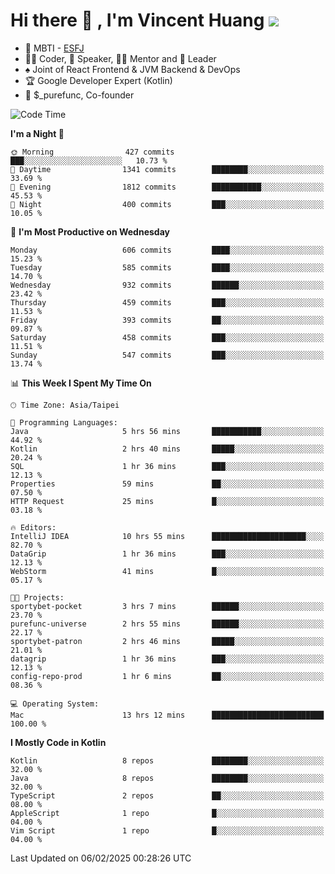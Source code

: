 # Hi there 👋 , I'm Vincent Huang ![](https://komarev.com/ghpvc/?username=Jian-Min-Huang)
- 👀 MBTI - [ESFJ](https://www.16personalities.com/esfj-personality)
- 👨‍💻 Coder, 🎤 Speaker, 👨‍🏫 Mentor and 🚀 Leader
- ♠️ Joint of React Frontend & JVM Backend & DevOps
- 🏆 Google Developer Expert (Kotlin)
- 💼 $_purefunc, Co-founder

<!--START_SECTION:waka-->
![Code Time](http://img.shields.io/badge/Code%20Time-4%2C898%20hrs%2058%20mins-blue)

**I'm a Night 🦉** 

```text
🌞 Morning                427 commits         ███░░░░░░░░░░░░░░░░░░░░░░   10.73 % 
🌆 Daytime                1341 commits        ████████░░░░░░░░░░░░░░░░░   33.69 % 
🌃 Evening                1812 commits        ███████████░░░░░░░░░░░░░░   45.53 % 
🌙 Night                  400 commits         ███░░░░░░░░░░░░░░░░░░░░░░   10.05 % 
```
📅 **I'm Most Productive on Wednesday** 

```text
Monday                   606 commits         ████░░░░░░░░░░░░░░░░░░░░░   15.23 % 
Tuesday                  585 commits         ████░░░░░░░░░░░░░░░░░░░░░   14.70 % 
Wednesday                932 commits         ██████░░░░░░░░░░░░░░░░░░░   23.42 % 
Thursday                 459 commits         ███░░░░░░░░░░░░░░░░░░░░░░   11.53 % 
Friday                   393 commits         ██░░░░░░░░░░░░░░░░░░░░░░░   09.87 % 
Saturday                 458 commits         ███░░░░░░░░░░░░░░░░░░░░░░   11.51 % 
Sunday                   547 commits         ███░░░░░░░░░░░░░░░░░░░░░░   13.74 % 
```


📊 **This Week I Spent My Time On** 

```text
🕑︎ Time Zone: Asia/Taipei

💬 Programming Languages: 
Java                     5 hrs 56 mins       ███████████░░░░░░░░░░░░░░   44.92 % 
Kotlin                   2 hrs 40 mins       █████░░░░░░░░░░░░░░░░░░░░   20.24 % 
SQL                      1 hr 36 mins        ███░░░░░░░░░░░░░░░░░░░░░░   12.13 % 
Properties               59 mins             ██░░░░░░░░░░░░░░░░░░░░░░░   07.50 % 
HTTP Request             25 mins             █░░░░░░░░░░░░░░░░░░░░░░░░   03.18 % 

🔥 Editors: 
IntelliJ IDEA            10 hrs 55 mins      █████████████████████░░░░   82.70 % 
DataGrip                 1 hr 36 mins        ███░░░░░░░░░░░░░░░░░░░░░░   12.13 % 
WebStorm                 41 mins             █░░░░░░░░░░░░░░░░░░░░░░░░   05.17 % 

🐱‍💻 Projects: 
sportybet-pocket         3 hrs 7 mins        ██████░░░░░░░░░░░░░░░░░░░   23.70 % 
purefunc-universe        2 hrs 55 mins       ██████░░░░░░░░░░░░░░░░░░░   22.17 % 
sportybet-patron         2 hrs 46 mins       █████░░░░░░░░░░░░░░░░░░░░   21.01 % 
datagrip                 1 hr 36 mins        ███░░░░░░░░░░░░░░░░░░░░░░   12.13 % 
config-repo-prod         1 hr 6 mins         ██░░░░░░░░░░░░░░░░░░░░░░░   08.36 % 

💻 Operating System: 
Mac                      13 hrs 12 mins      █████████████████████████   100.00 % 
```

**I Mostly Code in Kotlin** 

```text
Kotlin                   8 repos             ████████░░░░░░░░░░░░░░░░░   32.00 % 
Java                     8 repos             ████████░░░░░░░░░░░░░░░░░   32.00 % 
TypeScript               2 repos             ██░░░░░░░░░░░░░░░░░░░░░░░   08.00 % 
AppleScript              1 repo              █░░░░░░░░░░░░░░░░░░░░░░░░   04.00 % 
Vim Script               1 repo              █░░░░░░░░░░░░░░░░░░░░░░░░   04.00 % 
```




 Last Updated on 06/02/2025 00:28:26 UTC
<!--END_SECTION:waka-->

